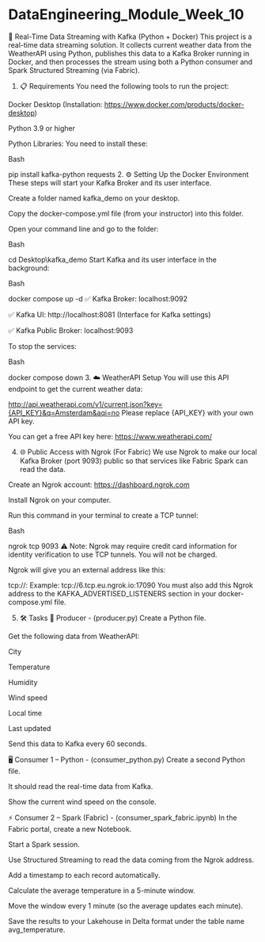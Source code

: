 # DataEngineering_Module_Week_10

🚀 Real-Time Data Streaming with Kafka (Python + Docker)
This project is a real-time data streaming solution. It collects current weather data from the WeatherAPI using Python, publishes this data to a Kafka Broker running in Docker, and then processes the stream using both a Python consumer and Spark Structured Streaming (via Fabric).

1. 📋 Requirements
You need the following tools to run the project:

Docker Desktop (Installation: https://www.docker.com/products/docker-desktop)

Python 3.9 or higher

Python Libraries: You need to install these:

Bash

pip install kafka-python requests
2. ⚙️ Setting Up the Docker Environment
These steps will start your Kafka Broker and its user interface.

Create a folder named kafka_demo on your desktop.

Copy the docker-compose.yml file (from your instructor) into this folder.

Open your command line and go to the folder:

Bash

cd Desktop\kafka_demo
Start Kafka and its user interface in the background:

Bash

docker compose up -d
✅ Kafka Broker: localhost:9092

✅ Kafka UI: http://localhost:8081 (Interface for Kafka settings)

✅ Kafka Public Broker: localhost:9093

To stop the services:

Bash

docker compose down
3. ☁️ WeatherAPI Setup
You will use this API endpoint to get the current weather data:

http://api.weatherapi.com/v1/current.json?key={API_KEY}&q=Amsterdam&aqi=no
Please replace {API_KEY} with your own API key.

You can get a free API key here: https://www.weatherapi.com/

4. 🌐 Public Access with Ngrok (For Fabric)
We use Ngrok to make our local Kafka Broker (port 9093) public so that services like Fabric Spark can read the data.

Create an Ngrok account: https://dashboard.ngrok.com

Install Ngrok on your computer.

Run this command in your terminal to create a TCP tunnel:

Bash

ngrok tcp 9093
⚠️ Note: Ngrok may require credit card information for identity verification to use TCP tunnels. You will not be charged.

Ngrok will give you an external address like this:

tcp://<ngrok-host>:<ngrok-port>
Example: tcp://6.tcp.eu.ngrok.io:17090
You must also add this Ngrok address to the KAFKA_ADVERTISED_LISTENERS section in your docker-compose.yml file.

5. 🛠️ Tasks
🧩 Producer - (producer.py)
Create a Python file.

Get the following data from WeatherAPI:

City

Temperature

Humidity

Wind speed

Local time

Last updated

Send this data to Kafka every 60 seconds.

🖥️ Consumer 1 – Python - (consumer_python.py)
Create a second Python file.

It should read the real-time data from Kafka.

Show the current wind speed on the console.

⚡ Consumer 2 – Spark (Fabric) - (consumer_spark_fabric.ipynb)
In the Fabric portal, create a new Notebook.

Start a Spark session.

Use Structured Streaming to read the data coming from the Ngrok address.

Add a timestamp to each record automatically.

Calculate the average temperature in a 5-minute window.

Move the window every 1 minute (so the average updates each minute).

Save the results to your Lakehouse in Delta format under the table name avg_temperature.
